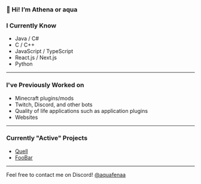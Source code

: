 ### 👋 Hi! I’m Athena or aqua

### I Currently Know
- Java / C#
- C / C++
- JavaScript / TypeScript
- React.js / Next.js
- Python
---
### I've Previously Worked on
- Minecraft plugins/mods
- Twitch, Discord, and other bots
- Quality of life applications such as application plugins
- Websites
---
### Currently "Active" Projects
- [Quell](https://github.com/aquafenaa/Quell)
- [FooBar](https://github.com/aquafenaa/FooBar)
---

Feel free to contact me on Discord! [@aquafenaa](https://discord.com/users/224494447239495682)
